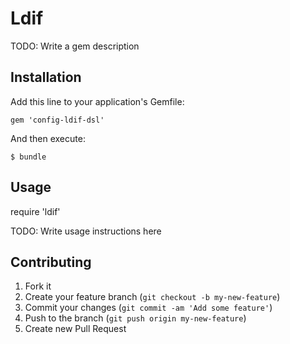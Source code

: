 # Ldif

TODO: Write a gem description

## Installation

Add this line to your application's Gemfile:

    gem 'config-ldif-dsl'

And then execute:

    $ bundle


## Usage

require 'ldif'

TODO: Write usage instructions here

## Contributing

1. Fork it
2. Create your feature branch (`git checkout -b my-new-feature`)
3. Commit your changes (`git commit -am 'Add some feature'`)
4. Push to the branch (`git push origin my-new-feature`)
5. Create new Pull Request
